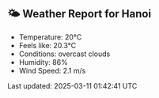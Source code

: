 <!-- WEATHER-START -->
## 🌤 Weather Report for Hanoi

- Temperature: 20°C
- Feels like: 20.3°C
- Conditions: overcast clouds
- Humidity: 86%
- Wind Speed: 2.1 m/s

Last updated: 2025-03-11 01:42:41 UTC
<!-- WEATHER-END -->
